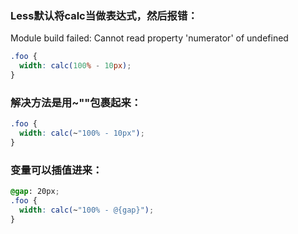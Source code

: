 ### Less默认将calc当做表达式，然后报错：

  Module build failed: Cannot read property 'numerator' of undefined

```css
.foo {
  width: calc(100% - 10px);
}
```

### 解决方法是用~""包裹起来：


```css
.foo {
  width: calc(~"100% - 10px");
}
```

### 变量可以插值进来：

```css
@gap: 20px;
.foo {
  width: calc(~"100% - @{gap}");
}
```
